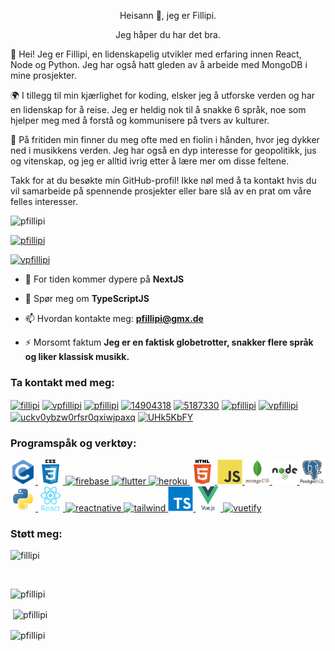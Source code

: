 <p align="center">Heisann 👋, jeg er Fillipi.</p>

<p align="center">Jeg håper du har det bra.<p>

<p align="left">
👋 Hei! Jeg er Fillipi, en lidenskapelig utvikler med erfaring innen React, Node og Python. Jeg har også hatt gleden av å arbeide med MongoDB i mine prosjekter.</p>

<p>🌍 I tillegg til min kjærlighet for koding, elsker jeg å utforske verden og har en lidenskap for å reise. Jeg er heldig nok til å snakke 6 språk, noe som hjelper meg med å forstå og kommunisere på tvers av kulturer.</hp>

<p>🎻 På fritiden min finner du meg ofte med en fiolin i hånden, hvor jeg dykker ned i musikkens verden. Jeg har også en dyp interesse for geopolitikk, jus og vitenskap, og jeg er alltid ivrig etter å lære mer om disse feltene.</p>

<p>Takk for at du besøkte min GitHub-profil! Ikke nøl med å ta kontakt hvis du vil samarbeide på spennende prosjekter eller bare slå av en prat om våre felles interesser.</p>

<p align="left"> <img src="https://komarev.com/ghpvc/?username=pfillipi&label=Profilvisninger&color=0e75b6&style=flat" alt="pfillipi" /> </p>

<p align="left"> <a href="https://github.com/ryo-ma/github-profile-trophy"><img src="https://github-profile-trophy.vercel.app/?username=pfillipi" alt="pfillipi" /></a> </p>

<p align="left"> <a href="https://twitter.com/vpfillipi" target="blank"><img src="https://img.shields.io/twitter/follow/vpfillipi?logo=twitter&style=for-the-badge" alt="vpfillipi" /></a> </p>

- 🌱 For tiden kommer dypere på **NextJS**

- 💬 Spør meg om **TypeScriptJS**

- 📫 Hvordan kontakte meg: **pfillipi@gmx.de**

- ⚡ Morsomt faktum **Jeg er en faktisk globetrotter, snakker flere språk og liker klassisk musikk.**

<h3 align="left">Ta kontakt med meg:</h3>
<p align="left">
<a href="https://codepen.io/fillipi" target="blank"><img align="center" src="https://cdn.jsdelivr.net/npm/simple-icons@3.0.1/icons/codepen.svg" alt="fillipi" height="30" width="40" /></a>
<a href="https://twitter.com/vpfillipi" target="blank"><img align="center" src="https://cdn.jsdelivr.net/npm/simple-icons@3.0.1/icons/twitter.svg" alt="vpfillipi" height="30" width="40" /></a>
<a href="https://linkedin.com/in/pfillipi" target="blank"><img align="center" src="https://cdn.jsdelivr.net/npm/simple-icons@3.0.1/icons/linkedin.svg" alt="pfillipi" height="30" width="40" /></a>
<a href="https://stackoverflow.com/users/14904318" target="blank"><img align="center" src="https://cdn.jsdelivr.net/npm/simple-icons@3.0.1/icons/stackoverflow.svg" alt="14904318" height="30" width="40" /></a>
<a href="https://kaggle.com/5187330" target="blank"><img align="center" src="https://cdn.jsdelivr.net/npm/simple-icons@3.0.1/icons/kaggle.svg" alt="5187330" height="30" width="40" /></a>
<a href="https://fb.com/pfillipi" target="blank"><img align="center" src="https://cdn.jsdelivr.net/npm/simple-icons@3.0.1/icons/facebook.svg" alt="pfillipi" height="30" width="40" /></a>
<a href="https://instagram.com/vpfillipi" target="blank"><img align="center" src="https://cdn.jsdelivr.net/npm/simple-icons@3.0.1/icons/instagram.svg" alt="vpfillipi" height="30" width="40" /></a>
<a href="https://www.youtube.com/c/uckv0ybzw0rfsr0qxiwjpaxq" target="blank"><img align="center" src="https://cdn.jsdelivr.net/npm/simple-icons@3.0.1/icons/youtube.svg" alt="uckv0ybzw0rfsr0qxiwjpaxq" height="30" width="40" /></a>
<a href="https://discord.gg/UHk5KbFY" target="blank"><img align="center" src="https://cdn.jsdelivr.net/npm/simple-icons@3.0.1/icons/discord.svg" alt="UHk5KbFY" height="30" width="40" /></a>
</p>

<h3 align="left">Programspåk og verktøy:</h3>
<p align="left"> <a href="https://www.cprogramming.com/" target="_blank"> <img src="https://raw.githubusercontent.com/devicons/devicon/master/icons/c/c-original.svg" alt="c" width="40" height="40"/> </a> <a href="https://www.w3schools.com/css/" target="_blank"> <img src="https://raw.githubusercontent.com/devicons/devicon/master/icons/css3/css3-original-wordmark.svg" alt="css3" width="40" height="40"/> </a> <a href="https://firebase.google.com/" target="_blank"> <img src="https://www.vectorlogo.zone/logos/firebase/firebase-icon.svg" alt="firebase" width="40" height="40"/> </a> <a href="https://flutter.dev" target="_blank"> <img src="https://www.vectorlogo.zone/logos/flutterio/flutterio-icon.svg" alt="flutter" width="40" height="40"/> </a> <a href="https://heroku.com" target="_blank"> <img src="https://www.vectorlogo.zone/logos/heroku/heroku-icon.svg" alt="heroku" width="40" height="40"/> </a> <a href="https://www.w3.org/html/" target="_blank"> <img src="https://raw.githubusercontent.com/devicons/devicon/master/icons/html5/html5-original-wordmark.svg" alt="html5" width="40" height="40"/> </a> <a href="https://developer.mozilla.org/en-US/docs/Web/JavaScript" target="_blank"> <img src="https://raw.githubusercontent.com/devicons/devicon/master/icons/javascript/javascript-original.svg" alt="javascript" width="40" height="40"/> </a> <a href="https://www.mongodb.com/" target="_blank"> <img src="https://raw.githubusercontent.com/devicons/devicon/master/icons/mongodb/mongodb-original-wordmark.svg" alt="mongodb" width="40" height="40"/> </a> <a href="https://nodejs.org" target="_blank"> <img src="https://raw.githubusercontent.com/devicons/devicon/master/icons/nodejs/nodejs-original-wordmark.svg" alt="nodejs" width="40" height="40"/> </a> <a href="https://www.postgresql.org" target="_blank"> <img src="https://raw.githubusercontent.com/devicons/devicon/master/icons/postgresql/postgresql-original-wordmark.svg" alt="postgresql" width="40" height="40"/> </a> <a href="https://www.python.org" target="_blank"> <img src="https://raw.githubusercontent.com/devicons/devicon/master/icons/python/python-original.svg" alt="python" width="40" height="40"/> </a> <a href="https://reactjs.org/" target="_blank"> <img src="https://raw.githubusercontent.com/devicons/devicon/master/icons/react/react-original-wordmark.svg" alt="react" width="40" height="40"/> </a> <a href="https://reactnative.dev/" target="_blank"> <img src="https://reactnative.dev/img/header_logo.svg" alt="reactnative" width="40" height="40"/> </a> <a href="https://tailwindcss.com/" target="_blank"> <img src="https://www.vectorlogo.zone/logos/tailwindcss/tailwindcss-icon.svg" alt="tailwind" width="40" height="40"/> </a> <a href="https://www.typescriptlang.org/" target="_blank"> <img src="https://raw.githubusercontent.com/devicons/devicon/master/icons/typescript/typescript-original.svg" alt="typescript" width="40" height="40"/> </a> <a href="https://vuejs.org/" target="_blank"> <img src="https://raw.githubusercontent.com/devicons/devicon/master/icons/vuejs/vuejs-original-wordmark.svg" alt="vuejs" width="40" height="40"/> </a> <a href="https://vuetifyjs.com/en/" target="_blank"> <img src="https://bestofjs.org/logos/vuetify.svg" alt="vuetify" width="40" height="40"/> </a> </p>

<h3 align="left">Støtt meg:</h3>
<p><a href="https://www.buymeacoffee.com/fillipi"> <img align="left" src="https://cdn.buymeacoffee.com/buttons/v2/default-yellow.png" height="50" width="210" alt="fillipi" /></a></p><br />

<br><p><img align="left" src="https://github-readme-stats.vercel.app/api/top-langs?username=pfillipi&show_icons=true&locale=en&layout=compact" alt="pfillipi" /></p></br>

<p>&nbsp;<img align="center" src="https://github-readme-stats.vercel.app/api?username=pfillipi&show_icons=true&locale=en" alt="pfillipi" /></p>

<p><img align="center" src="https://github-readme-streak-stats.herokuapp.com/?user=pfillipi&" alt="pfillipi" /></p>
